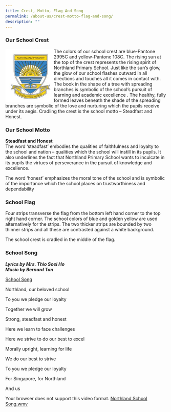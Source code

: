 ```yaml
---
title: Crest, Motto, Flag And Song
permalink: /about-us/crest-motto-flag-and-song/
description: ""
---
```

### Our School Crest

<img src="/images/schoolCrest.jpg" style="width:30%" align="left">

The colors of our school crest are blue-Pantone 2995C and yellow-Pantone 108C. The rising sun at the top of the crest represents the rising spirit of Northland Primary School. Just like the sun’s glow, the glow of our school flashes outward in all directions and touches all it comes in contact with. The book in the shape of a tree with spreading branches is symbolic of the school’s pursuit of learning and academic excellence . The healthy, fully formed leaves beneath the shade of the spreading branches are symbolic of the love and nurturing which the pupils receive under its aegis. Cradling the crest is the school motto – Steadfast and Honest.

### Our School Motto

**Steadfast and Honest**&nbsp;<br>
The word ‘steadfast’ embodies the qualities of faithfulness and loyalty to the school and nation – qualities which the school will instill in its pupils. It also underlines the fact that Northland Primary School wants to inculcate in its pupils the virtues of perseverance in the pursuit of knowledge and excellence.

The word ‘honest’ emphasizes the moral tone of the school and is symbolic of the importance which the school places on trustworthiness and dependability

### School Flag

Four strips transverse the flag from the bottom left hand corner to the top right hand corner. The school colors of blue and golden yellow are used alternatively for the strips. The two thicker strips are bounded by two thinner strips and all these are contrasted against a white background.

The school crest is cradled in the middle of the flag.

### School Song

_**Lyrics by Mrs. Thio Soei Ho**_<br>
_**Music by Bernard Tan**_

[School Song](https://youtu.be/0yqZ65EXOkw)

Northland, our beloved school

To you we pledge our loyalty

Together we will grow

Strong, steadfast and honest

Here we learn to face challenges

Here we strive to do our best to excel

Morally upright, learning for life

We do our best to strive

To you we pledge our loyalty

For Singapore, for Northland

And us

Your browser does not support this video format. [Northland School Song.wmv](https://northlandpri.moe.edu.sg/qql/slot/u454/About%20Us/School%20Song/Northland%20School%20Song.wmv)